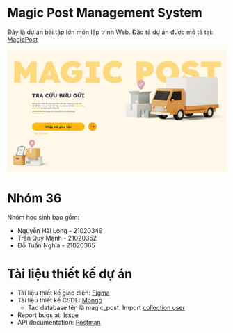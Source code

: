 # Magic Post Management System

Đây là dự án bài tập lớn môn lập trình Web. Đặc tả dự án được mô tả tại: [MagicPost](https://itest.com.vn/lects/webappdev/mockproj/magic-post.htm)

![preview tracking view](./assets//Tracking%201.png)

# Nhóm 36

Nhóm học sinh bao gồm:

- Nguyễn Hải Long - 21020349
- Trần Quý Mạnh - 21020352
- Đỗ Tuấn Nghĩa - 21020365

# Tài liệu thiết kế dự án

- Tài liệu thiết kế giao diện: [Figma](https://www.figma.com/file/nDvTg3liOZLjnZAYmAEqWs/MagicPost?type=design&node-id=0%3A1&mode=design&t=KdAfw7NJhgm1SZ7L-1)
- Tài liệu thiết kế CSDL: [Mongo]()
  - Tạo database tên là magic_post. Import [collection user](./assets//magic_post.users.json)
- Report bugs at: [Issue](https://github.com/ncnuet/magic_post/issues)
- API documentation: [Postman](https://www.postman.com/cloudy-station-852069/workspace/web/collection/17430943-980d996d-ef65-4542-8873-72a3871fa77e?action=share&creator=17430943)

